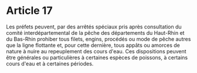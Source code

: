 # Article 17

Les préfets peuvent, par des arrêtés spéciaux pris après consultation du comité interdépartemental de la pêche des départements du Haut-Rhin et du Bas-Rhin prohiber tous filets, engins, procédés ou mode de pêche autres que la ligne flottante et, pour cette dernière, tous appâts ou amorces de nature à nuire au repeuplement des cours d'eau. Ces dispositions peuvent être générales ou particulières à certaines espèces de poissons, à certains cours d'eau et à certaines périodes.
